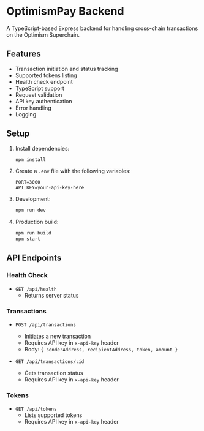 # OptimismPay Backend

A TypeScript-based Express backend for handling cross-chain transactions on the Optimism Superchain.

## Features

- Transaction initiation and status tracking
- Supported tokens listing
- Health check endpoint
- TypeScript support
- Request validation
- API key authentication
- Error handling
- Logging

## Setup

1. Install dependencies:
   ```bash
   npm install
   ```

2. Create a `.env` file with the following variables:
   ```
   PORT=3000
   API_KEY=your-api-key-here
   ```

3. Development:
   ```bash
   npm run dev
   ```

4. Production build:
   ```bash
   npm run build
   npm start
   ```

## API Endpoints

### Health Check
- `GET /api/health`
  - Returns server status

### Transactions
- `POST /api/transactions`
  - Initiates a new transaction
  - Requires API key in `x-api-key` header
  - Body: `{ senderAddress, recipientAddress, token, amount }`

- `GET /api/transactions/:id`
  - Gets transaction status
  - Requires API key in `x-api-key` header

### Tokens
- `GET /api/tokens`
  - Lists supported tokens
  - Requires API key in `x-api-key` header
